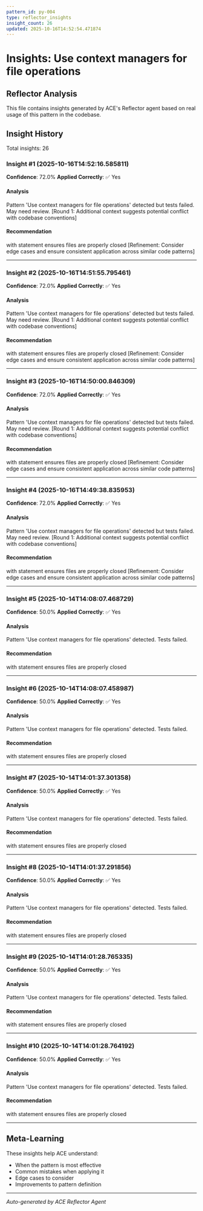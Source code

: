```yaml
---
pattern_id: py-004
type: reflector_insights
insight_count: 26
updated: 2025-10-16T14:52:54.471874
---
```

# Insights: Use context managers for file operations

## Reflector Analysis

This file contains insights generated by ACE's Reflector agent based on real usage of this pattern in the codebase.

## Insight History

Total insights: 26

### Insight #1 (2025-10-16T14:52:16.585811)

**Confidence**: 72.0%
**Applied Correctly**: ✅ Yes

#### Analysis

Pattern 'Use context managers for file operations' detected but tests failed. May need review. [Round 1: Additional context suggests potential conflict with codebase conventions]

#### Recommendation

with statement ensures files are properly closed [Refinement: Consider edge cases and ensure consistent application across similar code patterns]

---

### Insight #2 (2025-10-16T14:51:55.795461)

**Confidence**: 72.0%
**Applied Correctly**: ✅ Yes

#### Analysis

Pattern 'Use context managers for file operations' detected but tests failed. May need review. [Round 1: Additional context suggests potential conflict with codebase conventions]

#### Recommendation

with statement ensures files are properly closed [Refinement: Consider edge cases and ensure consistent application across similar code patterns]

---

### Insight #3 (2025-10-16T14:50:00.846309)

**Confidence**: 72.0%
**Applied Correctly**: ✅ Yes

#### Analysis

Pattern 'Use context managers for file operations' detected but tests failed. May need review. [Round 1: Additional context suggests potential conflict with codebase conventions]

#### Recommendation

with statement ensures files are properly closed [Refinement: Consider edge cases and ensure consistent application across similar code patterns]

---

### Insight #4 (2025-10-16T14:49:38.835953)

**Confidence**: 72.0%
**Applied Correctly**: ✅ Yes

#### Analysis

Pattern 'Use context managers for file operations' detected but tests failed. May need review. [Round 1: Additional context suggests potential conflict with codebase conventions]

#### Recommendation

with statement ensures files are properly closed [Refinement: Consider edge cases and ensure consistent application across similar code patterns]

---

### Insight #5 (2025-10-14T14:08:07.468729)

**Confidence**: 50.0%
**Applied Correctly**: ✅ Yes

#### Analysis

Pattern 'Use context managers for file operations' detected. Tests failed.

#### Recommendation

with statement ensures files are properly closed

---

### Insight #6 (2025-10-14T14:08:07.458987)

**Confidence**: 50.0%
**Applied Correctly**: ✅ Yes

#### Analysis

Pattern 'Use context managers for file operations' detected. Tests failed.

#### Recommendation

with statement ensures files are properly closed

---

### Insight #7 (2025-10-14T14:01:37.301358)

**Confidence**: 50.0%
**Applied Correctly**: ✅ Yes

#### Analysis

Pattern 'Use context managers for file operations' detected. Tests failed.

#### Recommendation

with statement ensures files are properly closed

---

### Insight #8 (2025-10-14T14:01:37.291856)

**Confidence**: 50.0%
**Applied Correctly**: ✅ Yes

#### Analysis

Pattern 'Use context managers for file operations' detected. Tests failed.

#### Recommendation

with statement ensures files are properly closed

---

### Insight #9 (2025-10-14T14:01:28.765335)

**Confidence**: 50.0%
**Applied Correctly**: ✅ Yes

#### Analysis

Pattern 'Use context managers for file operations' detected. Tests failed.

#### Recommendation

with statement ensures files are properly closed

---

### Insight #10 (2025-10-14T14:01:28.764192)

**Confidence**: 50.0%
**Applied Correctly**: ✅ Yes

#### Analysis

Pattern 'Use context managers for file operations' detected. Tests failed.

#### Recommendation

with statement ensures files are properly closed

---

## Meta-Learning

These insights help ACE understand:
- When the pattern is most effective
- Common mistakes when applying it
- Edge cases to consider
- Improvements to pattern definition

---

*Auto-generated by ACE Reflector Agent*
